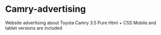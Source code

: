 # Camry-advertising
Website advertising about Toyota Camry 3.5
Pure Html + CSS
Mobile and tablet versions are included

